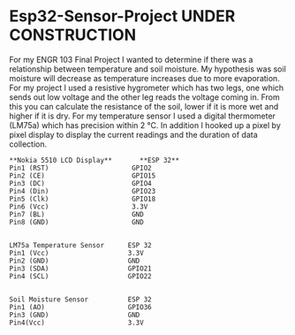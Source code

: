 # Esp32-Sensor-Project UNDER CONSTRUCTION
For my ENGR 103 Final Project I wanted to determine if there was a relationship between temperature and soil moisture. My hypothesis was soil moisture will decrease as temperature increases due to more evaporation. For my project I used a resistive hygrometer which has two legs, one which sends out low voltage and the other leg reads the voltage coming in. From this you can calculate the resistance of the soil, lower if it is more wet and higher if it is dry. For my temperature sensor I used a digital thermometer (LM75a) which has precision within 2 °C. In addition I hooked up a pixel by pixel display to display the current readings and the duration of data collection.


```plaintext
**Nokia 5510 LCD Display**       **ESP 32**
Pin1 (RST)                     GPIO2
Pin2 (CE)                      GPIO15
Pin3 (DC)                      GPIO4
Pin4 (Din)                     GPIO23
Pin5 (Clk)                     GPIO18
Pin6 (Vcc)                     3.3V
Pin7 (BL)                      GND
Pin8 (GND)                     GND


LM75a Temperature Sensor      ESP 32
Pin1 (Vcc)                    3.3V
Pin2 (GND)                    GND
Pin3 (SDA)                    GPIO21
Pin4 (SCL)                    GPIO22


Soil Moisture Sensor          ESP 32
Pin1 (AO)                     GPIO36
Pin3 (GND)                    GND
Pin4(Vcc)                     3.3V
```


